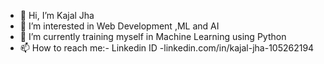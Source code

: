 - 👋 Hi, I’m Kajal Jha
- 👀 I’m interested in Web Development ,ML and AI
- 🌱 I’m currently training myself in Machine Learning using Python 
- 📫 How to reach me:- Linkedin ID -linkedin.com/in/kajal-jha-105262194
<!---
kajaljha09/kajaljha09 is a ✨ special ✨ repository because its `README.md` (this file) appears on your GitHub profile.
You can click the Preview link to take a look at your changes.
--->
